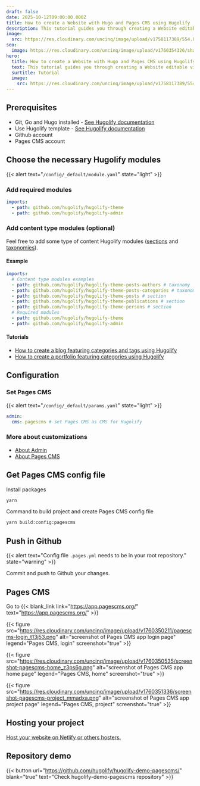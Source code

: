 ```yaml
---
draft: false
date: 2025-10-12T09:00:00.000Z
title: How to create a Website with Hugo and Pages CMS using Hugolify
description: This tutorial guides you through creating a Website editable via Pages CMS.
image:
  src: https://res.cloudinary.com/uncinq/image/upload/v1758117389/554.Urban-Puzzle_lwreua.svg
seo:
  image: https://res.cloudinary.com/uncinq/image/upload/v1760354326/share-tuto-pagescms_zpra7q.png
hero:
  title: How to create a Website with Hugo and Pages CMS using Hugolify
  text: This tutorial guides you through creating a Website editable via Pages CMS.
  surtitle: Tutorial
  image:
    src: https://res.cloudinary.com/uncinq/image/upload/v1758117389/554.Urban-Puzzle_lwreua.svg
---
```

## Prerequisites

* Git, Go and Hugo installed - [See Hugolify documentation](/docs/getting-started/prerequisites/)
* Use Hugolify template - [See Hugolify documentation](/docs/getting-started/install/) 
* Github account
* Pages CMS account

## Choose the necessary Hugolify modules

{{< alert text="`/config/_default/module.yaml`" state="light" >}}

### Add required modules

```yaml
imports:
  - path: github.com/hugolify/hugolify-theme
  - path: github.com/hugolify/hugolify-admin
```

### Add content type modules (optional)

Feel free to add some type of content Hugolify modules ([sections](/docs/sections/) and [taxonomies](/docs/taxonomies/)).

#### Example

```yaml
imports:
  # Content type modules examples
  - path: github.com/hugolify/hugolify-theme-posts-authors # taxonomy
  - path: github.com/hugolify/hugolify-theme-posts-categories # taxonomy
  - path: github.com/hugolify/hugolify-theme-posts # section
  - path: github.com/hugolify/hugolify-theme-publications # section
  - path: github.com/hugolify/hugolify-theme-persons # section
  # Required modules
  - path: github.com/hugolify/hugolify-theme
  - path: github.com/hugolify/hugolify-admin
```

#### Tutorials

* [How to create a blog featuring categories and tags using Hugolify](how-to-create-a-blog-with-hugo-and-decap-cms-using-hugolify)
* [How to create a portfolio featuring categories using Hugolify](how-to-create-a-portfolio-with-hugo-and-decap-cms-using-hugolify)

## Configuration

### Set Pages CMS

{{< alert text="`/config/_default/params.yaml`" state="light" >}}

```yml
admin:
  cms: pagescms # set Pages CMS as CMS for Hugolify
```

### More about customizations

- [About Admin](/docs/cms/admin/setup/)
- [About Pages CMS](/docs/cms/admin/cms/pages-cms/)


## Get Pages CMS config file

Install packages

```bash
yarn
```

Command to build project and create Pages CMS config file

```bash
yarn build:config:pagescms
```

## Push in Github

{{< alert text="Config file `.pages.yml` needs to be in your root repository." state="warning" >}}

Commit and push to Github your changes.


## Pages CMS

Go to {{< blank_link link="https://app.pagescms.org/" text="https://app.pagescms.org/" >}}

{{< figure src="https://res.cloudinary.com/uncinq/image/upload/v1760350211/pagescms-login_t13j53.png" alt="screenshot of Pages CMS app login page" legend="Pages CMS, login" screenshot="true" >}}

{{< figure src="https://res.cloudinary.com/uncinq/image/upload/v1760350535/screenshot-pagescms-home_z3ps6g.png" alt="screenshot of Pages CMS app home page" legend="Pages CMS, home" screenshot="true" >}}

{{< figure src="https://res.cloudinary.com/uncinq/image/upload/v1760351336/screenshot-pagescms-project_mmadxa.png" alt="screenshot of Pages CMS app project page" legend="Pages CMS, project" screenshot="true" >}}

## Hosting your project

[Host your website on Netlify or others hosters.](/docs/getting-started/hosting/)

## Repository demo

{{< button url="https://github.com/hugolify/hugolify-demo-pagescms/" blank="true" text="Check hugolify-demo-pagescms repository" >}}
